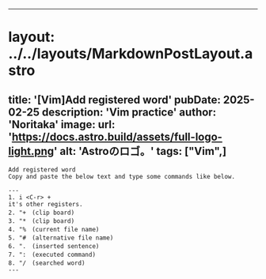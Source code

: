 
---
# layout: ../../layouts/MarkdownPostLayout.astro
title: '[Vim]Add registered word'
pubDate: 2025-02-25
description: 'Vim practice'
author: 'Noritaka'
image:
    url: 'https://docs.astro.build/assets/full-logo-light.png'
    alt: 'Astroのロゴ。'
tags: ["Vim",]
---

```
Add registered word
Copy and paste the below text and type some commands like below.

---
1. i <C-r> +
it's other registers.
2. "+　(clip board)
3. "*　(clip board)
4. "%　(current file name)
5. "#　(alternative file name)
6. ".　(inserted sentence)
7. ":　(executed command)
8. "/　(searched word)
---
